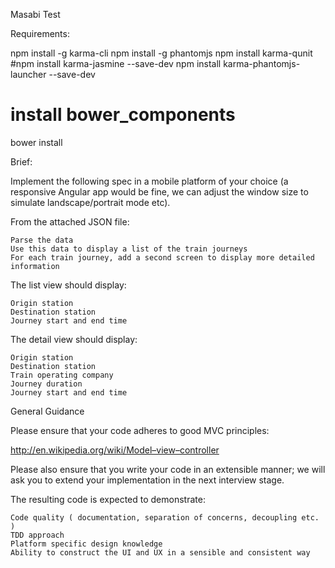 Masabi Test

Requirements:

npm install -g karma-cli
npm install -g phantomjs
npm install karma-qunit
#npm install karma-jasmine --save-dev
npm install karma-phantomjs-launcher --save-dev

# install bower_components
bower install 

Brief:

Implement the following spec in a mobile platform of your choice (a responsive Angular app would be fine, we can adjust the window size to simulate landscape/portrait mode etc). 

From the attached JSON file:

    Parse the data
    Use this data to display a list of the train journeys
    For each train journey, add a second screen to display more detailed information

The list view should display:

    Origin station
    Destination station
    Journey start and end time

The detail view should display:

    Origin station
    Destination station
    Train operating company
    Journey duration
    Journey start and end time

General Guidance

Please ensure that your code adheres to good MVC principles:

http://en.wikipedia.org/wiki/Model–view–controller

Please also ensure that you write your code in an extensible manner; we will ask you to extend your implementation in the next interview stage.

The resulting code is expected to demonstrate:

    Code quality ( documentation, separation of concerns, decoupling etc. )
    TDD approach
    Platform specific design knowledge
    Ability to construct the UI and UX in a sensible and consistent way
    
